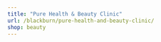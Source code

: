 ```yaml
---
title: "Pure Health & Beauty Clinic"
url: /blackburn/pure-health-and-beauty-clinic/
shop: beauty
---
```

